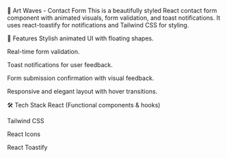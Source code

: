 🌊 Art Waves - Contact Form
This is a beautifully styled React contact form component with animated visuals, form validation, and toast notifications. It uses react-toastify for notifications and Tailwind CSS for styling.

🚀 Features
Stylish animated UI with floating shapes.

Real-time form validation.

Toast notifications for user feedback.

Form submission confirmation with visual feedback.

Responsive and elegant layout with hover transitions.

🛠️ Tech Stack
React (Functional components & hooks)

Tailwind CSS

React Icons

React Toastify

